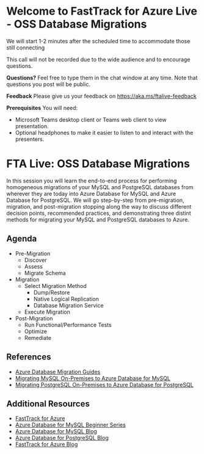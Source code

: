 # Welcome to FastTrack for Azure Live - OSS Database Migrations 
We will start 1-2 minutes after the scheduled time to accommodate those still connecting

This call will not be recorded due to the wide audience and to encourage questions.

**Questions?** Feel free to type them in the chat window at any time. Note that questions you post will be public.

**Feedback** Please give us your feedback on https://aka.ms/ftalive-feedback

**Prerequisites**
You will need:
* Microsoft Teams desktop client or Teams web client to view presentation.
* Optional headphones to make it easier to listen to and interact with the presenters.

# FTA Live: OSS Database Migrations
In this session you will learn the end-to-end process for performing homogeneous migrations of your MySQL and PostgreSQL databases from wherever they are today into Azure Database for MySQL and Azure Database for PostgreSQL. We will go step-by-step from pre-migration, migration, and post-migration stopping along the way to discuss different decision points, recommended practices, and demonstrating three distint methods for migrating your MySQL and PostgreSQL databases to Azure.
## Agenda
- Pre-Migration
  - Discover
  - Assess
  - Migrate Schema
- Migration
  - Select Migration Method
    - Dump/Restore
    - Native Logical Replication
    - Database Migration Service
  - Execute Migration
 - Post-Migration
    - Run Functional/Performance Tests
    - Optimize
    - Remediate

## References
- [Azure Database Migration Guides](https://docs.microsoft.com/en-us/data-migration/)
- [Migrating MySQL On-Premises to Azure Database for MySQL](https://github.com/Azure/azure-mysql/tree/master/MigrationGuide)
- [Migrating PostgreSQL On-Premises to Azure Database for PostgreSQL](https://github.com/microsoft/OrcasNinjaTeam/tree/master/Postgres%20to%20Azure%20Database%20for%20Postgres%20Migration%20Guide)

## Additional Resources
- [FastTrack for Azure](https://azure.microsoft.com/en-us/programs/azure-fasttrack/#overview)
- [Azure Database for MySQL Beginner Series](https://www.youtube.com/watch?v=TcPpNu45p78&list=PLlrxD0HtieHghqeFLMwaGxfxPbndt52Ap)
- [Azure Database for MySQL Blog](https://techcommunity.microsoft.com/t5/azure-database-for-mysql-blog/bg-p/ADforMySQL)
- [Azure Database for PostgreSQL Blog](https://techcommunity.microsoft.com/t5/azure-database-for-postgresql/bg-p/ADforPostgreSQL)
- [FastTrack for Azure Blog](https://techcommunity.microsoft.com/t5/fasttrack-for-azure/bg-p/FastTrackforAzureBlog)
